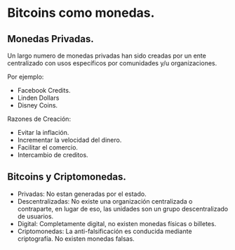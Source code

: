 # Bitcoins como monedas.

## Monedas Privadas.

Un largo numero de monedas privadas han sido creadas por un ente centralizado con usos específicos por comunidades y/u organizaciones.

Por ejemplo:
- Facebook Credits.
- Linden Dollars
- Disney Coins.

Razones de Creación:
- Evitar la inflación.
- Incrementar la velocidad del dinero.
- Facilitar el comercio.
- Intercambio de creditos.

## Bitcoins y Criptomonedas.

- Privadas: No estan generadas por el estado.
- Descentralizadas: No existe una organización centralizada o contraparte, en lugar de eso, las unidades son un grupo descentralizado de usuarios.
- Digital: Completamente digital, no existen monedas físicas o billetes.
- Criptomonedas: La anti-falsificación es conducida mediante criptografía. No existen monedas falsas.
